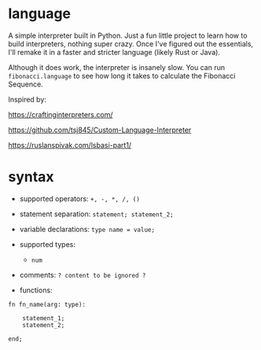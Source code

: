 # language
A simple interpreter built in Python. Just a fun little project to learn how to build interpreters, nothing super crazy. Once I've figured out the essentials, I'll remake it in a faster and stricter language (likely Rust or Java).

Although it does work, the interpreter is insanely slow. You can run `fibonacci.language` to see how long it takes to calculate the Fibonacci Sequence.

Inspired by:

https://craftinginterpreters.com/

https://github.com/tsj845/Custom-Language-Interpreter

https://ruslanspivak.com/lsbasi-part1/

# syntax

* supported operators: `+, -, *, /, ()`

* statement separation: `statement; statement_2;`

* variable declarations: `type name = value;`

* supported types:
    * `num`

* comments: `? content to be ignored ?`

* functions: 
```
fn fn_name(arg: type):

    statement_1;
    statement_2;

end;

```